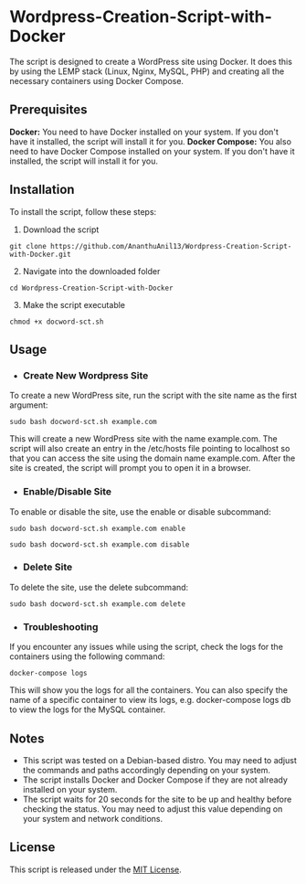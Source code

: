 # Wordpress-Creation-Script-with-Docker
The script is designed to create a WordPress site using Docker. It does this by using the LEMP stack (Linux, Nginx, MySQL, PHP) and creating all the necessary containers using Docker Compose.

## Prerequisites

**Docker:** You need to have Docker installed on your system. If you don't have it installed, the script will install it for you.
**Docker Compose:** You also need to have Docker Compose installed on your system. If you don't have it installed, the script will install it for you.

## Installation

To install the script, follow these steps:

1. Download the script
```
git clone https://github.com/AnanthuAnil13/Wordpress-Creation-Script-with-Docker.git
```

2. Navigate into the downloaded folder
```
cd Wordpress-Creation-Script-with-Docker
```

3. Make the script executable
```
chmod +x docword-sct.sh
```

## Usage

* ### Create New Wordpress Site
To create a new WordPress site, run the script with the site name as the first argument:
```
sudo bash docword-sct.sh example.com
```
This will create a new WordPress site with the name example.com. The script will also create an entry in the /etc/hosts file pointing to localhost so that you can access the site using the domain name example.com.
After the site is created, the script will prompt you to open it in a browser.

* ### Enable/Disable Site
To enable or disable the site, use the enable or disable subcommand:
```
sudo bash docword-sct.sh example.com enable
```
```
sudo bash docword-sct.sh example.com disable
```

* ### Delete Site
To delete the site, use the delete subcommand:
```
sudo bash docword-sct.sh example.com delete
```

* ### Troubleshooting
If you encounter any issues while using the script, check the logs for the containers using the following command:
```
docker-compose logs
```
This will show you the logs for all the containers. You can also specify the name of a specific container to view its logs, e.g. docker-compose logs db to view the logs for the MySQL container.

## Notes

* This script was tested on a Debian-based distro. You may need to adjust the commands and paths accordingly depending on your system.
* The script installs Docker and Docker Compose if they are not already installed on your system.
* The script waits for 20 seconds for the site to be up and healthy before checking the status. You may need to adjust this value depending on your system and network conditions.

## License
This script is released under the [MIT License](https://github.com/AnanthuAnil13/Wordpress-Creation-Script-with-Docker/blob/main/LICENSE).
